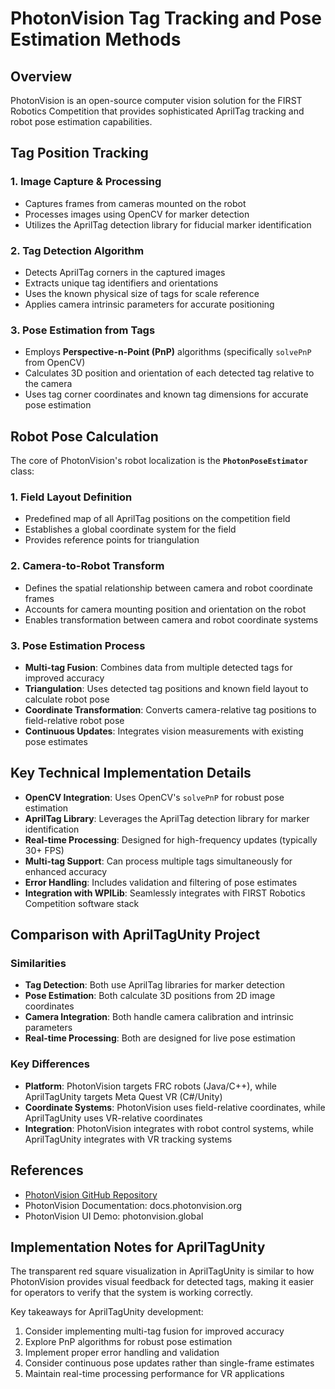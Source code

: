 # PhotonVision Tag Tracking and Pose Estimation Methods

## Overview
PhotonVision is an open-source computer vision solution for the FIRST Robotics Competition that provides sophisticated AprilTag tracking and robot pose estimation capabilities.

## Tag Position Tracking

### 1. Image Capture & Processing
- Captures frames from cameras mounted on the robot
- Processes images using OpenCV for marker detection
- Utilizes the AprilTag detection library for fiducial marker identification

### 2. Tag Detection Algorithm
- Detects AprilTag corners in the captured images
- Extracts unique tag identifiers and orientations
- Uses the known physical size of tags for scale reference
- Applies camera intrinsic parameters for accurate positioning

### 3. Pose Estimation from Tags
- Employs **Perspective-n-Point (PnP)** algorithms (specifically `solvePnP` from OpenCV)
- Calculates 3D position and orientation of each detected tag relative to the camera
- Uses tag corner coordinates and known tag dimensions for accurate pose estimation

## Robot Pose Calculation

The core of PhotonVision's robot localization is the **`PhotonPoseEstimator`** class:

### 1. Field Layout Definition
- Predefined map of all AprilTag positions on the competition field
- Establishes a global coordinate system for the field
- Provides reference points for triangulation

### 2. Camera-to-Robot Transform
- Defines the spatial relationship between camera and robot coordinate frames
- Accounts for camera mounting position and orientation on the robot
- Enables transformation between camera and robot coordinate systems

### 3. Pose Estimation Process
- **Multi-tag Fusion**: Combines data from multiple detected tags for improved accuracy
- **Triangulation**: Uses detected tag positions and known field layout to calculate robot pose
- **Coordinate Transformation**: Converts camera-relative tag positions to field-relative robot pose
- **Continuous Updates**: Integrates vision measurements with existing pose estimates

## Key Technical Implementation Details

- **OpenCV Integration**: Uses OpenCV's `solvePnP` for robust pose estimation
- **AprilTag Library**: Leverages the AprilTag detection library for marker identification
- **Real-time Processing**: Designed for high-frequency updates (typically 30+ FPS)
- **Multi-tag Support**: Can process multiple tags simultaneously for enhanced accuracy
- **Error Handling**: Includes validation and filtering of pose estimates
- **Integration with WPILib**: Seamlessly integrates with FIRST Robotics Competition software stack

## Comparison with AprilTagUnity Project

### Similarities
- **Tag Detection**: Both use AprilTag libraries for marker detection
- **Pose Estimation**: Both calculate 3D positions from 2D image coordinates
- **Camera Integration**: Both handle camera calibration and intrinsic parameters
- **Real-time Processing**: Both are designed for live pose estimation

### Key Differences
- **Platform**: PhotonVision targets FRC robots (Java/C++), while AprilTagUnity targets Meta Quest VR (C#/Unity)
- **Coordinate Systems**: PhotonVision uses field-relative coordinates, while AprilTagUnity uses VR-relative coordinates
- **Integration**: PhotonVision integrates with robot control systems, while AprilTagUnity integrates with VR tracking systems

## References
- [PhotonVision GitHub Repository](https://github.com/PhotonVision/photonvision)
- PhotonVision Documentation: docs.photonvision.org
- PhotonVision UI Demo: photonvision.global

## Implementation Notes for AprilTagUnity

The transparent red square visualization in AprilTagUnity is similar to how PhotonVision provides visual feedback for detected tags, making it easier for operators to verify that the system is working correctly.

Key takeaways for AprilTagUnity development:
1. Consider implementing multi-tag fusion for improved accuracy
2. Explore PnP algorithms for robust pose estimation
3. Implement proper error handling and validation
4. Consider continuous pose updates rather than single-frame estimates
5. Maintain real-time processing performance for VR applications
